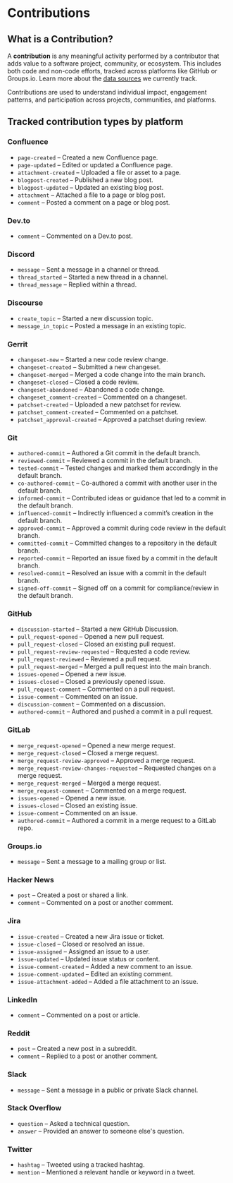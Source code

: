 # Contributions

## What is a Contribution?

A **contribution** is any meaningful activity performed by a contributor that adds value to a software project, community, or ecosystem. This includes both code and non-code efforts, tracked across platforms like GitHub or Groups.io. Learn more about the [data sources](../data-sources/index.md) we currently track.

Contributions are used to understand individual impact, engagement patterns, and participation across projects, communities, and platforms.


## Tracked contribution types by platform

### **Confluence**
- `page-created` – Created a new Confluence page.
- `page-updated` – Edited or updated a Confluence page.
- `attachment-created` – Uploaded a file or asset to a page.
- `blogpost-created` – Published a new blog post.
- `blogpost-updated` – Updated an existing blog post.
- `attachment` – Attached a file to a page or blog post.
- `comment` – Posted a comment on a page or blog post.

### **Dev.to**
- `comment` – Commented on a Dev.to post.

### **Discord**
- `message` – Sent a message in a channel or thread.
- `thread_started` – Started a new thread in a channel.
- `thread_message` – Replied within a thread.

### **Discourse**
- `create_topic` – Started a new discussion topic.
- `message_in_topic` – Posted a message in an existing topic.

### **Gerrit**
- `changeset-new` – Started a new code review change.
- `changeset-created` – Submitted a new changeset.
- `changeset-merged` – Merged a code change into the main branch.
- `changeset-closed` – Closed a code review.
- `changeset-abandoned` – Abandoned a code change.
- `changeset_comment-created` – Commented on a changeset.
- `patchset-created` – Uploaded a new patchset for review.
- `patchset_comment-created` – Commented on a patchset.
- `patchset_approval-created` – Approved a patchset during review.

### **Git**
- `authored-commit` – Authored a Git commit in the default branch.
- `reviewed-commit` – Reviewed a commit in the default branch.
- `tested-commit` – Tested changes and marked them accordingly in the default branch.
- `co-authored-commit` – Co-authored a commit with another user in the default branch.
- `informed-commit` – Contributed ideas or guidance that led to a commit in the default branch.
- `influenced-commit` – Indirectly influenced a commit’s creation in the default branch.
- `approved-commit` – Approved a commit during code review in the default branch.
- `committed-commit` – Committed changes to a repository in the default branch.
- `reported-commit` – Reported an issue fixed by a commit in the default branch.
- `resolved-commit` – Resolved an issue with a commit in the default branch.
- `signed-off-commit` – Signed off on a commit for compliance/review in the default branch.

### **GitHub**
- `discussion-started` – Started a new GitHub Discussion.
- `pull_request-opened` – Opened a new pull request.
- `pull_request-closed` – Closed an existing pull request.
- `pull_request-review-requested` – Requested a code review.
- `pull_request-reviewed` – Reviewed a pull request.
- `pull_request-merged` – Merged a pull request into the main branch.
- `issues-opened` – Opened a new issue.
- `issues-closed` – Closed a previously opened issue.
- `pull_request-comment` – Commented on a pull request.
- `issue-comment` – Commented on an issue.
- `discussion-comment` – Commented on a discussion.
- `authored-commit` – Authored and pushed a commit in a pull request.

### **GitLab**
- `merge_request-opened` – Opened a new merge request.
- `merge_request-closed` – Closed a merge request.
- `merge_request-review-approved` – Approved a merge request.
- `merge_request-review-changes-requested` – Requested changes on a merge request.
- `merge_request-merged` – Merged a merge request.
- `merge_request-comment` – Commented on a merge request.
- `issues-opened` – Opened a new issue.
- `issues-closed` – Closed an existing issue.
- `issue-comment` – Commented on an issue.
- `authored-commit` – Authored a commit in a merge request to a GitLab repo.

### **Groups.io**
- `message` – Sent a message to a mailing group or list.

### **Hacker News**
- `post` – Created a post or shared a link.
- `comment` – Commented on a post or another comment.

### **Jira**
- `issue-created` – Created a new Jira issue or ticket.
- `issue-closed` – Closed or resolved an issue.
- `issue-assigned` – Assigned an issue to a user.
- `issue-updated` – Updated issue status or content.
- `issue-comment-created` – Added a new comment to an issue.
- `issue-comment-updated` – Edited an existing comment.
- `issue-attachment-added` – Added a file attachment to an issue.

### **LinkedIn**
- `comment` – Commented on a post or article.

### **Reddit**
- `post` – Created a new post in a subreddit.
- `comment` – Replied to a post or another comment.

### **Slack**
- `message` – Sent a message in a public or private Slack channel.

### **Stack Overflow**
- `question` – Asked a technical question.
- `answer` – Provided an answer to someone else's question.

### **Twitter**
- `hashtag` – Tweeted using a tracked hashtag.
- `mention` – Mentioned a relevant handle or keyword in a tweet.